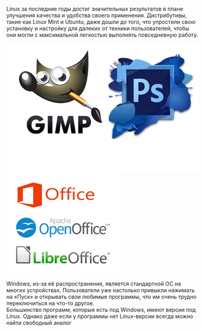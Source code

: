 Linux за последние годы достиг значительных результатов в плане улучшения качества и удобства своего применения. Дистрибутивы, такие как Linux Mint и Ubuntu, даже дошли до того, что упростили свою установку и настройку для далеких от техники пользователей, чтобы они могли с максимальной легкостью выполнять повседневную работу.


![image17.png](./images/ispolzovaniie-v-kachiestvie-pk_1.png)![image18.png](./images/ispolzovaniie-v-kachiestvie-pk_2.png)


Windows, из-за её распространения, является стандартной ОС на многих устройствах. Пользователи уже настолько привыкли нажимать на «Пуск» и открывать свои любимые программы, что им очень трудно переключиться на что-то другое.  
Большинство программ, которые есть под Windows, имеют версии под Linux. Однако даже если у программы нет Linux-версии всегда можно найти свободный аналог

